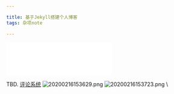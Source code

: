 ```yaml
---

title: 基于Jekyll搭建个人博客
tags: 杂项note

---
```


<iframe frameborder="no" border="0" 
    marginwidth="0"
     marginheight="0" 
    width=280 height=86 
    src="//music.163.com/outchain/player?type=2&id=553795744&auto=0&height=66">
</iframe>

TBD.
[评论系统](https://valine.js.org/)
![20200216153629.png](https://raw.githubusercontent.com/fengwei2002/picture/master/picture20200216153629.png)
![20200216153723.png](https://raw.githubusercontent.com/fengwei2002/picture/master/picture20200216153723.png)
\